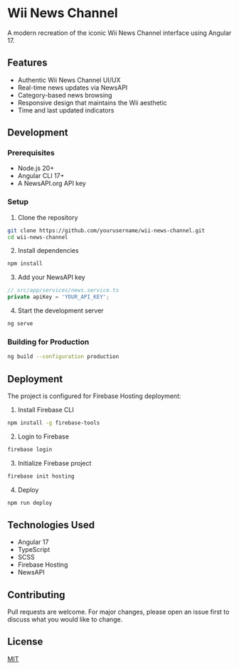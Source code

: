 # Wii News Channel

A modern recreation of the iconic Wii News Channel interface using Angular 17.

## Features

- Authentic Wii News Channel UI/UX
- Real-time news updates via NewsAPI
- Category-based news browsing
- Responsive design that maintains the Wii aesthetic
- Time and last updated indicators

## Development

### Prerequisites
- Node.js 20+
- Angular CLI 17+
- A NewsAPI.org API key

### Setup
1. Clone the repository
```bash
git clone https://github.com/yourusername/wii-news-channel.git
cd wii-news-channel
```

2. Install dependencies
```bash
npm install
```

3. Add your NewsAPI key
```typescript
// src/app/services/news.service.ts
private apiKey = 'YOUR_API_KEY';
```

4. Start the development server
```bash
ng serve
```

### Building for Production
```bash
ng build --configuration production
```

## Deployment

The project is configured for Firebase Hosting deployment:

1. Install Firebase CLI
```bash
npm install -g firebase-tools
```

2. Login to Firebase
```bash
firebase login
```

3. Initialize Firebase project
```bash
firebase init hosting
```

4. Deploy
```bash
npm run deploy
```

## Technologies Used

- Angular 17
- TypeScript
- SCSS
- Firebase Hosting
- NewsAPI

## Contributing

Pull requests are welcome. For major changes, please open an issue first to discuss what you would like to change.

## License

[MIT](https://choosealicense.com/licenses/mit/)
